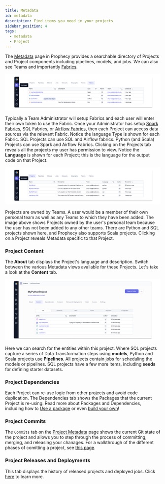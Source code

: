 ```yaml
---
title: Metadata
id: metadata
description: Find items you need in your projects
sidebar_position: 4
tags:
  - metadata
  - Project
---
```


The [Metadata](https://app.prophecy.io/metadata/entity/user) page in Prophecy provides a searchable directory of Projects and Project components including pipelines, models, and jobs. We can also see Teams and importantly [Fabrics](/docs/concepts/fabrics/fabrics.md).

![Project Metadata](./img/project_metadata_1.png)

Typically a Team Administrator will setup Fabrics and each user will enter their own token to use the Fabric. Once your Administrator has setup [Spark Fabrics](/docs/administration/Spark-fabrics/fabrics.md), SQL Fabrics, or [Airflow Fabrics](/Orchestration/airflow/setup/setup.md), then each Project can access data sources via the relevant Fabric. Notice the language Type is shown for each Fabric. SQL Projects can use SQL and Airflow fabrics. Python (and Scala) Projects can use Spark and Airflow Fabrics. Clicking on the Projects tab reveals all the projects my user has permission to view. Notice the **Language** is shown for each Project; this is the language for the output code on that Project.

![Project Metadata SQL](./img/project_metadata_2.png)

Projects are owned by Teams. A user would be a member of their own personal team as well as any Teams to which they have been added. The image above shows Projects owned by the user's personal team because the user has not been added to any other teams. There are Python and SQL projects shown here, and Prophecy also supports Scala projects. Clicking on a Project reveals Metadata specific to that Project.

### Project Content

The **About** tab displays the Project's language and description. Switch between the various Metadata views available for these Projects. Let's take a look at the **Content** tab.

![Project Metadata Python](./img/project_metadata_4.png)

Here we can search for the entities within this project. Where SQL projects capture a series of Data Transformation steps using **models**, Python and Scala projects use **Pipelines**. All projects contain jobs for scheduling the models or pipelines. SQL projects have a few more items, including **seeds** for defining starter datasets.

### Project Dependencies

Each Project can re-use logic from other projects and avoid code duplication. The Dependencies tab shows the Packages that the current Project is re-using. Read more about Packages and Dependencies, including how to [Use a package](/docs/extensibility/package-hub/package-hub.md#use-a-package) or even [build your own](/docs/extensibility/package-hub/package-hub.md#build-a-package)!

### Project Commits

The `Commits` tab on the [Project Metadata](#project-metadata) page shows the current Git state of the project and allows you to step through the process of committing, merging, and releasing your chanages. For a walkthrough of the different phases of comitting a project, see [this page](/docs/concepts/project/project.md#3-integrate-changes).

### Project Releases and Deployments

This tab displays the history of released projects and deployed jobs. Click [here](docs/ci-cd/deployment/deployment.md) to learn more.
